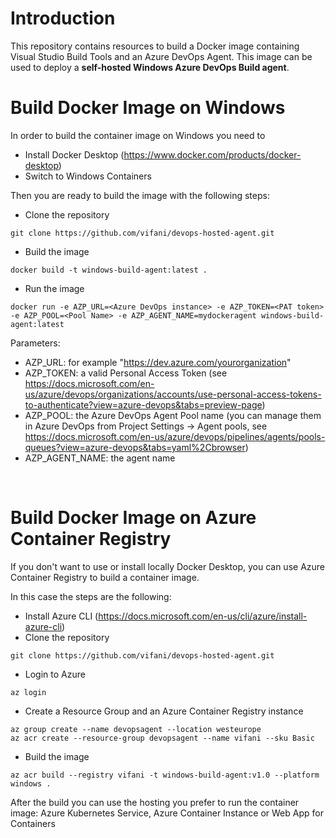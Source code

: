 # Introduction
This repository contains resources to build a Docker image containing Visual Studio Build Tools and an Azure DevOps Agent. This image can be used to deploy a **self-hosted Windows Azure DevOps Build agent**.

# Build Docker Image on Windows
In order to build the container image on Windows you need to 
- Install Docker Desktop (https://www.docker.com/products/docker-desktop)
- Switch to Windows Containers

Then you are ready to build the image with the following steps:

- Clone the repository
```
git clone https://github.com/vifani/devops-hosted-agent.git
```
- Build the image
```
docker build -t windows-build-agent:latest .
```
- Run the image
```
docker run -e AZP_URL=<Azure DevOps instance> -e AZP_TOKEN=<PAT token> -e AZP_POOL=<Pool Name> -e AZP_AGENT_NAME=mydockeragent windows-build-agent:latest
```

Parameters:
- AZP_URL: for example "https://dev.azure.com/yourorganization"
- AZP_TOKEN: a valid Personal Access Token (see https://docs.microsoft.com/en-us/azure/devops/organizations/accounts/use-personal-access-tokens-to-authenticate?view=azure-devops&tabs=preview-page)
- AZP_POOL: the Azure DevOps Agent Pool name (you can manage them in Azure DevOps from Project Settings -> Agent pools, see https://docs.microsoft.com/en-us/azure/devops/pipelines/agents/pools-queues?view=azure-devops&tabs=yaml%2Cbrowser)
- AZP_AGENT_NAME: the agent name

<br>

# Build Docker Image on Azure Container Registry
If you don't want to use or install locally Docker Desktop, you can use Azure Container Registry to build a container image.

In this case the steps are the following:
- Install Azure CLI (https://docs.microsoft.com/en-us/cli/azure/install-azure-cli)
- Clone the repository
```
git clone https://github.com/vifani/devops-hosted-agent.git
```
- Login to Azure
```
az login
```
- Create a Resource Group and an Azure Container Registry instance
```
az group create --name devopsagent --location westeurope
az acr create --resource-group devopsagent --name vifani --sku Basic
```
- Build the image
```
az acr build --registry vifani -t windows-build-agent:v1.0 --platform windows .
```
After the build you can use the hosting you prefer to run the container image: Azure Kubernetes Service, Azure Container Instance or Web App for Containers